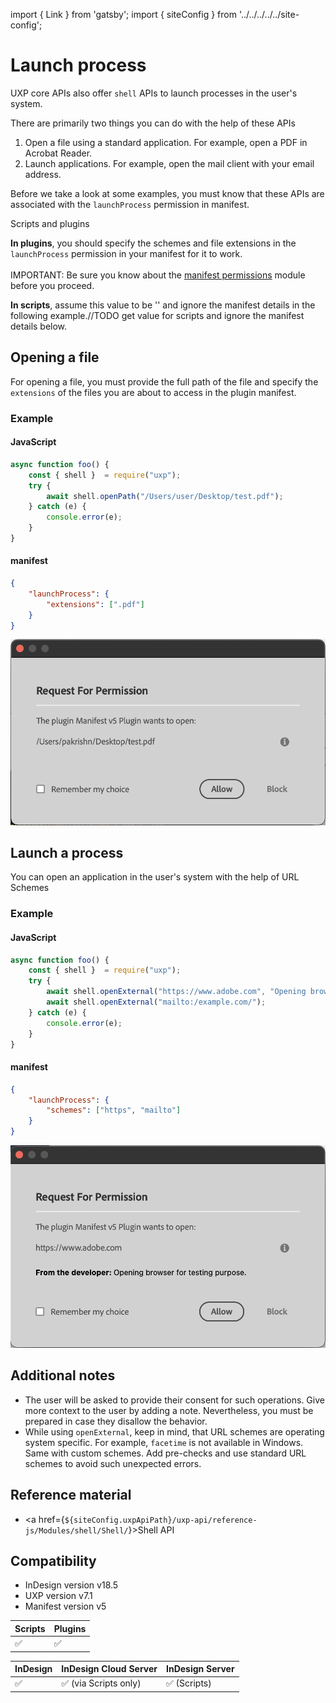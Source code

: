 import { Link } from 'gatsby';
import { siteConfig } from '../../../../../site-config';

# Launch process
UXP core APIs also offer `shell` APIs to launch processes in the user's system.

There are primarily two things you can do with the help of these APIs
1. Open a file using a standard application. For example, open a PDF in Acrobat Reader.
2. Launch applications. For example, open the mail client with your email address.

Before we take a look at some examples, you must know that these APIs are associated with the `launchProcess` permission in manifest. 

<InlineAlert variant="info" slots="header, text1, text2"/>

Scripts and plugins

**In plugins**, you should specify the schemes and file extensions in the `launchProcess` permission in your manifest for it to work.<br></br> 
IMPORTANT: Be sure you know about the [manifest permissions](../../../plugins/concepts/manifest/#permissionsdefinition) module before you proceed.

**In scripts**, assume this value to be '' and ignore the manifest details in the following example.//TODO get value for scripts and ignore the manifest details below.


## Opening a file

For opening a file, you must provide the full path of the file and specify the `extensions` of the files you are about to access in the plugin manifest.

### Example

<CodeBlock slots="heading, code" repeat="2" languages="JavaScript, JSON" />

#### JavaScript
```js
async function foo() {
    const { shell }  = require("uxp");
    try {
        await shell.openPath("/Users/user/Desktop/test.pdf");
    } catch (e) {
        console.error(e);
    }
}
```

#### manifest
```json
{
    "launchProcess": {
        "extensions": [".pdf"]
    }
}
```


![User consent for open-path](open-path.png)

## Launch a process
You can open an application in the user's system with the help of URL Schemes

### Example

<CodeBlock slots="heading, code" repeat="2" languages="JavaScript, JSON" />

#### JavaScript
```js
async function foo() {
    const { shell }  = require("uxp");
    try {
        await shell.openExternal("https://www.adobe.com", "Opening browser for testing purpose.");
        await shell.openExternal("mailto:/example.com/");
    } catch (e) {
        console.error(e);
    }
}
```

#### manifest
```json
{
    "launchProcess": {
        "schemes": ["https", "mailto"]
    }
}
```

![User consent for open external](open-external.png)

## Additional notes
- The user will be asked to provide their consent for such operations. Give more context to the user by adding a note. Nevertheless, you must be prepared in case they disallow the behavior.
- While using `openExternal`, keep in mind, that URL schemes are operating system specific. For example, `facetime` is not available in Windows. Same with custom schemes. Add pre-checks and use standard URL schemes to avoid such unexpected errors.

## Reference material
- <a href={`${siteConfig.uxpApiPath}/uxp-api/reference-js/Modules/shell/Shell/`}>Shell API</a>


## Compatibility

- InDesign version v18.5
- UXP version v7.1
- Manifest version v5

| Scripts | Plugins |
| ------- | ------- |
| ✅      |  ✅      |

| InDesign | InDesign Cloud Server | InDesign Server |
| -------- | --------------------- | -------------- |
| ✅       | ✅ (via Scripts only)  | ✅ (Scripts) |
